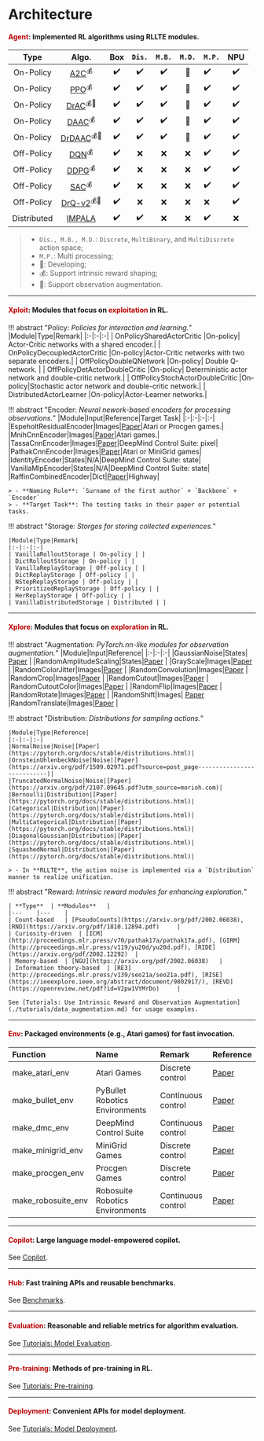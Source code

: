 <!-- ---
hide:
  - toc
--- -->

# Architecture

#### <font color="#B80000"><b>Agent</b></font>: Implemented RL algorithms using **RLLTE** modules.

|     Type    |  Algo. | Box | `Dis.` | `M.B.` | `M.D.` | `M.P.` | NPU |
|:-----------:|:------:|:---:|:----:|:----:|:----:|------|:---:|
| On-Policy   | [A2C](https://arxiv.org/abs/1602.01783)<sup>💰</sup>    | ✔️   | ✔️    | ✔️    | 🐌    | ✔️    | ✔️   |
| On-Policy   | [PPO](https://arxiv.org/pdf/1707.06347)<sup>💰</sup>    | ✔️   | ✔️    | ✔️    | 🐌    | ✔️    | ✔️   |
| On-Policy   | [DrAC](https://proceedings.neurips.cc/paper/2021/file/2b38c2df6a49b97f706ec9148ce48d86-Paper.pdf)<sup>💰🔭</sup>   | ✔️   | ✔️    | ✔️    | 🐌    | ✔️    | ✔️   |
| On-Policy   | [DAAC](http://proceedings.mlr.press/v139/raileanu21a/raileanu21a.pdf)<sup>💰</sup>   | ✔️   | ✔️    | ✔️    | 🐌    | ✔️    | ✔️   |
| On-Policy   | [DrDAAC](https://proceedings.neurips.cc/paper/2021/file/2b38c2df6a49b97f706ec9148ce48d86-Paper.pdf)<sup>💰🔭</sup> | ✔️   | ✔️    | ✔️    | 🐌    | ✔️    | ✔️   |
| Off-Policy  | [DQN](https://training.incf.org/sites/default/files/2023-05/Human-level%20control%20through%20deep%20reinforcement%20learning.pdf)<sup>💰</sup>    | ✔️   | ❌    | ❌    | ❌    | ✔️    | ✔️   |
| Off-Policy  | [DDPG](https://arxiv.org/pdf/1509.02971.pdf?source=post_page---------------------------)<sup>💰</sup>   | ✔️   | ❌    | ❌    | ❌    | ✔️    | ✔️   |
| Off-Policy  | [SAC](http://proceedings.mlr.press/v80/haarnoja18b/haarnoja18b.pdf)<sup>💰</sup>    | ✔️   | ❌    | ❌    | ❌    | ✔️    | ✔️   |
| Off-Policy  | [DrQ-v2](https://arxiv.org/pdf/2107.09645.pdf?utm_source=morioh.com)<sup>💰🔭</sup> | ✔️   | ❌    | ❌    | ❌    | ❌    | ✔️   |
| Distributed | [IMPALA](http://proceedings.mlr.press/v80/espeholt18a/espeholt18a.pdf) | ✔️   | ✔️    | ❌    | ❌    | ✔️    | ❌   |

> - `Dis., M.B., M.D.`: `Discrete`, `MultiBinary`, and `MultiDiscrete` action space;
> - `M.P.`: Multi processing;
> - 🐌: Developing;
> - 💰: Support intrinsic reward shaping;
> - 🔭: Support observation augmentation. 

---

#### <font color="#B80000"><b>Xploit</b></font>: Modules that focus on <font color="#B80000"><b>exploitation</b></font> in RL.


!!! abstract "Policy: *Policies for interaction and learning.*"
    |Module|Type|Remark|
    |:-|:-|:-|
    | OnPolicySharedActorCritic |On-policy| Actor-Critic networks with a shared encoder.|
    | OnPolicyDecoupledActorCritic |On-policy|Actor-Critic networks with two separate encoders.|
    | OffPolicyDoubleQNetwork |On-policy| Double Q-network. |
    | OffPolicyDetActorDoubleCritic |On-policy| Deterministic actor network and double-critic network.|
    | OffPolicyStochActorDoubleCritic |On-policy|Stochastic actor network and double-critic network.|
    | DistributedActorLearner |On-policy|Actor-Learner networks.|

!!! abstract "Encoder: *Neural nework-based encoders for processing observations.*"
    |Module|Input|Reference|Target Task|
    |:-|:-|:-|:-|
    |EspeholtResidualEncoder|Images|[Paper](http://proceedings.mlr.press/v80/espeholt18a/espeholt18a.pdf)|Atari or Procgen games.|
    |MnihCnnEncoder|Images|[Paper](https://arxiv.org/pdf/1312.5602.pdf?source=post_page---------------------------)|Atari games.|
    |TassaCnnEncoder|Images|[Paper](https://arxiv.org/pdf/1801.00690)|DeepMind Control Suite: pixel|
    |PathakCnnEncoder|Images|[Paper](http://proceedings.mlr.press/v70/pathak17a/pathak17a.pdf)|Atari or MiniGrid games|
    |IdentityEncoder|States|N/A|DeepMind Control Suite: state|
    |VanillaMlpEncoder|States|N/A|DeepMind Control Suite: state|
    |RaffinCombinedEncoder|Dict|[Paper](https://github.com/DLR-RM/stable-baselines3)|Highway|

    > - **Naming Rule**: `Surname of the first author` + `Backbone` + `Encoder`
    > - **Target Task**: The testing tasks in their paper or potential tasks.

!!! abstract "Storage: *Storges for storing collected experiences.*"

    |Module|Type|Remark|
    |:-|:-|:-|
    | VanillaRolloutStorage | On-policy | |
    | DictRolloutStorage | On-policy | |
    | VanillaReplayStorage | Off-policy | |
    | DictReplayStorage | Off-policy | |
    | NStepReplayStorage | Off-policy | |
    | PrioritizedReplayStorage | Off-policy | |
    | HerReplayStorage | Off-policy | |
    | VanillaDistributedStorage | Distributed | |

---

#### <font color="#B80000"><b>Xplore</b></font>: Modules that focus on <font color="#B80000"><b>exploration</b></font> in RL.
!!! abstract "Augmentation: *PyTorch.nn-like modules for observation augmentation.*"
    |Module|Input|Reference|
    |:-|:-|:-|
    |GaussianNoise|States| [Paper](https://proceedings.neurips.cc/paper/2020/file/e615c82aba461681ade82da2da38004a-Paper.pdf) |
    |RandomAmplitudeScaling|States|[Paper](https://proceedings.neurips.cc/paper/2020/file/e615c82aba461681ade82da2da38004a-Paper.pdf) |
    |GrayScale|Images|[Paper](https://proceedings.neurips.cc/paper/2020/file/e615c82aba461681ade82da2da38004a-Paper.pdf) |
    |RandomColorJitter|Images|[Paper](https://proceedings.neurips.cc/paper/2020/file/e615c82aba461681ade82da2da38004a-Paper.pdf) |
    |RandomConvolution|Images|[Paper](https://proceedings.neurips.cc/paper/2020/file/e615c82aba461681ade82da2da38004a-Paper.pdf) |
    |RandomCrop|Images|[Paper](https://proceedings.neurips.cc/paper/2020/file/e615c82aba461681ade82da2da38004a-Paper.pdf) |
    |RandomCutout|Images|[Paper](https://proceedings.neurips.cc/paper/2020/file/e615c82aba461681ade82da2da38004a-Paper.pdf) |
    |RandomCutoutColor|Images|[Paper](https://proceedings.neurips.cc/paper/2020/file/e615c82aba461681ade82da2da38004a-Paper.pdf) |
    |RandomFlip|Images|[Paper](https://proceedings.neurips.cc/paper/2020/file/e615c82aba461681ade82da2da38004a-Paper.pdf) |
    |RandomRotate|Images|[Paper](https://proceedings.neurips.cc/paper/2020/file/e615c82aba461681ade82da2da38004a-Paper.pdf) |
    |RandomShift|Images| [Paper](https://arxiv.org/pdf/2107.09645.pdf?utm_source=morioh.com)
    |RandomTranslate|Images|[Paper](https://proceedings.neurips.cc/paper/2020/file/e615c82aba461681ade82da2da38004a-Paper.pdf) |

!!! abstract "Distribution: *Distributions for sampling actions.*"

    |Module|Type|Reference|
    |:-|:-|:-|
    |NormalNoise|Noise|[Paper](https://pytorch.org/docs/stable/distributions.html)|
    |OrnsteinUhlenbeckNoise|Noise|[Paper](https://arxiv.org/pdf/1509.02971.pdf?source=post_page---------------------------)|
    |TruncatedNormalNoise|Noise|[Paper](https://arxiv.org/pdf/2107.09645.pdf?utm_source=morioh.com)|
    |Bernoulli|Distribution|[Paper](https://pytorch.org/docs/stable/distributions.html)|
    |Categorical|Distribution|[Paper](https://pytorch.org/docs/stable/distributions.html)|
    |MultiCategorical|Distribution|[Paper](https://pytorch.org/docs/stable/distributions.html)|
    |DiagonalGaussian|Distribution|[Paper](https://pytorch.org/docs/stable/distributions.html)|
    |SquashedNormal|Distribution|[Paper](https://pytorch.org/docs/stable/distributions.html)|

    > - In **RLLTE**, the action noise is implemented via a `Distribution` manner to realize unification.

!!! abstract "Reward: *Intrinsic reward modules for enhancing exploration.*"

    | **Type** 	| **Modules** 	|
    |---	|---	|
    | Count-based 	| [PseudoCounts](https://arxiv.org/pdf/2002.06038), [RND](https://arxiv.org/pdf/1810.12894.pdf) 	|
    | Curiosity-driven 	| [ICM](http://proceedings.mlr.press/v70/pathak17a/pathak17a.pdf), [GIRM](http://proceedings.mlr.press/v119/yu20d/yu20d.pdf), [RIDE](https://arxiv.org/pdf/2002.12292) 	|
    | Memory-based 	| [NGU](https://arxiv.org/pdf/2002.06038) 	|
    | Information theory-based 	| [RE3](http://proceedings.mlr.press/v139/seo21a/seo21a.pdf), [RISE](https://ieeexplore.ieee.org/abstract/document/9802917/), [REVD](https://openreview.net/pdf?id=V2pw1VYMrDo) 	|

    See [Tutorials: Use Intrinsic Reward and Observation Augmentation](./tutorials/data_augmentation.md) for usage examples.

---

#### <font color="#B80000"><b>Env</b></font>: Packaged environments (e.g., Atari games) for fast invocation.

|Function|Name|Remark|Reference|
|:-|:-|:-|:-|
|make_atari_env|Atari Games|Discrete control|[Paper](https://www.jair.org/index.php/jair/article/download/10819/25823)|
|make_bullet_env|PyBullet Robotics Environments|Continuous control|[Paper](https://docs.google.com/document/d/10sXEhzFRSnvFcl3XxNGhnD4N2SedqwdAvK3dsihxVUA)|
|make_dmc_env|DeepMind Control Suite|Continuous control|[Paper](https://arxiv.org/pdf/1801.00690)|
|make_minigrid_env|MiniGrid Games|Discrete control|[Paper](https://github.com/Farama-Foundation/Minigrid)|
|make_procgen_env|Procgen Games|Discrete control|[Paper](http://proceedings.mlr.press/v119/cobbe20a/cobbe20a.pdf)|
|make_robosuite_env|Robosuite Robotics Environments|Continuous control|[Paper](http://robosuite.ai/)|

---

#### <font color="#B80000"><b>Copilot</b></font>: Large language model-empowered copilot.
See [Copilot](../copilot/).

---

#### <font color="#B80000"><b>Hub</b></font>: Fast training APIs and reusable benchmarks.
See [Benchmarks](../benchmarks/).

---

#### <font color="#B80000"><b>Evaluation</b></font>: Reasonable and reliable metrics for algorithm evaluation.
See [Tutorials: Model Evaluation](../tutorials/).

---

#### <font color="#B80000"><b>Pre-training</b></font>: Methods of pre-training in RL.
See [Tutorials: Pre-training](../tutorials/).

---

#### <font color="#B80000"><b>Deployment</b></font>: Convenient APIs for model deployment.
See [Tutorials: Model Deployment](../tutorials/).